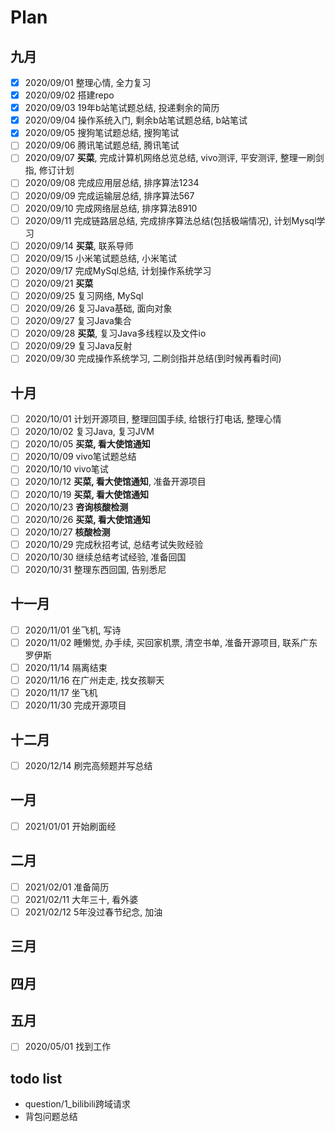 # Plan
## 九月
- [x] 2020/09/01 整理心情, 全力复习
- [x] 2020/09/02 搭建repo
- [x] 2020/09/03 19年b站笔试题总结, 投递剩余的简历
- [x] 2020/09/04 操作系统入门, 剩余b站笔试题总结, b站笔试
- [x] 2020/09/05 搜狗笔试题总结, 搜狗笔试
- [ ] 2020/09/06 腾讯笔试题总结, 腾讯笔试
- [ ] 2020/09/07 **买菜**, 完成计算机网络总览总结, vivo测评, 平安测评, 整理一刷剑指, 修订计划
- [ ] 2020/09/08 完成应用层总结, 排序算法1234
- [ ] 2020/09/09 完成运输层总结, 排序算法567
- [ ] 2020/09/10 完成网络层总结, 排序算法8910
- [ ] 2020/09/11 完成链路层总结, 完成排序算法总结(包括极端情况), 计划Mysql学习
- [ ] 2020/09/14 **买菜**, 联系导师
- [ ] 2020/09/15 小米笔试题总结, 小米笔试
- [ ] 2020/09/17 完成MySql总结, 计划操作系统学习
- [ ] 2020/09/21 **买菜**
- [ ] 2020/09/25 复习网络, MySql
- [ ] 2020/09/26 复习Java基础, 面向对象
- [ ] 2020/09/27 复习Java集合
- [ ] 2020/09/28 **买菜**, 复习Java多线程以及文件io
- [ ] 2020/09/29 复习Java反射
- [ ] 2020/09/30 完成操作系统学习, 二刷剑指并总结(到时候再看时间)

## 十月
- [ ] 2020/10/01 计划开源项目, 整理回国手续, 给银行打电话, 整理心情
- [ ] 2020/10/02 复习Java, 复习JVM
- [ ] 2020/10/05 **买菜, 看大使馆通知**
- [ ] 2020/10/09 vivo笔试题总结
- [ ] 2020/10/10 vivo笔试
- [ ] 2020/10/12 **买菜, 看大使馆通知**, 准备开源项目
- [ ] 2020/10/19 **买菜, 看大使馆通知**
- [ ] 2020/10/23 **咨询核酸检测**
- [ ] 2020/10/26 **买菜, 看大使馆通知**
- [ ] 2020/10/27 **核酸检测**
- [ ] 2020/10/29 完成秋招考试, 总结考试失败经验
- [ ] 2020/10/30 继续总结考试经验, 准备回国
- [ ] 2020/10/31 整理东西回国, 告别悉尼

## 十一月
- [ ] 2020/11/01 坐飞机, 写诗
- [ ] 2020/11/02 睡懒觉, 办手续, 买回家机票, 清空书单, 准备开源项目, 联系广东罗伊斯
- [ ] 2020/11/14 隔离结束
- [ ] 2020/11/16 在广州走走, 找女孩聊天
- [ ] 2020/11/17 坐飞机
- [ ] 2020/11/30 完成开源项目

## 十二月
- [ ] 2020/12/14 刷完高频题并写总结

## 一月
- [ ] 2021/01/01 开始刷面经

## 二月
- [ ] 2021/02/01 准备简历
- [ ] 2021/02/11 大年三十, 看外婆
- [ ] 2021/02/12 5年没过春节纪念, 加油

## 三月

## 四月

## 五月
- [ ] 2020/05/01 找到工作



## todo list
- question/1_bilibili跨域请求
- 背包问题总结